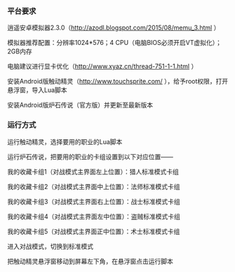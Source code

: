 ### 平台要求

逍遥安卓模拟器2.3.0（http://azodl.blogspot.com/2015/08/memu_3.html ）

模拟器推荐配置：分辨率1024\*576；4 CPU（电脑BIOS必须开启VT虚拟化）；2GB内存

电脑建议进行显卡优化（http://www.xyaz.cn/thread-751-1-1.html ）

安装Android版触动精灵（http://www.touchsprite.com/ ），给予root权限，打开悬浮窗，导入Lua脚本

安装Android版炉石传说（官方版）并更新至最新版本

### 运行方式

运行触动精灵，选择要用的职业的Lua脚本

运行炉石传说，把要用的职业的卡组设置到以下对应位置——

我的收藏卡组1（对战模式主界面左上位置）：猎人标准模式卡组

我的收藏卡组2（对战模式主界面中上位置）：法师标准模式卡组

我的收藏卡组3（对战模式主界面右上位置）：战士标准模式卡组

我的收藏卡组4（对战模式主界面左中位置）：盗贼标准模式卡组

我的收藏卡组5（对战模式主界面正中位置）：术士标准模式卡组

进入对战模式，切换到标准模式

把触动精灵悬浮窗移动到屏幕左下角，在悬浮窗点击运行脚本
